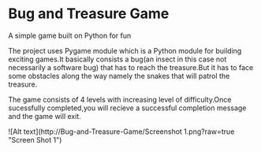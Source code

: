 # Bug and Treasure Game
A simple game built on Python for fun

The project uses Pygame module which is a Python module for building exciting games.It basically consists a 
bug(an insect in this case not necessarily a software bug) that has to reach the treasure.But it has to face 
some obstacles along the way namely the snakes that will patrol the treasure.

The game consists of 4 levels with increasing level of difficulty.Once sucessfully completed,you will recieve a 
successful completion message and the game will exit.

![Alt text](http://Bug-and-Treasure-Game/Screenshot 1.png?raw=true "Screen Shot 1")
